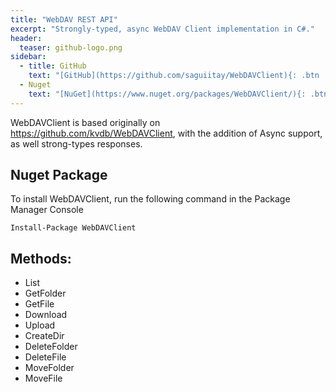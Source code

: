 ```yaml
---
title: "WebDAV REST API"
excerpt: "Strongly-typed, async WebDAV Client implementation in C#."
header:
  teaser: github-logo.png
sidebar:
  - title: GitHub
    text: "[GitHub](https://github.com/saguiitay/WebDAVClient){: .btn .btn--large .btn--success}"
  - Nuget
    text: "[NuGet](https://www.nuget.org/packages/WebDAVClient/){: .btn .btn--large .btn--success}"
---
```


WebDAVClient is based originally on https://github.com/kvdb/WebDAVClient, with the addition of Async support, as well strong-types responses.

## Nuget Package

To install WebDAVClient, run the following command in the Package Manager Console

```
Install-Package WebDAVClient 
```

## Methods:

  - List
  - GetFolder
  - GetFile
  - Download
  - Upload
  - CreateDir
  - DeleteFolder
  - DeleteFile
  - MoveFolder
  - MoveFile
  

